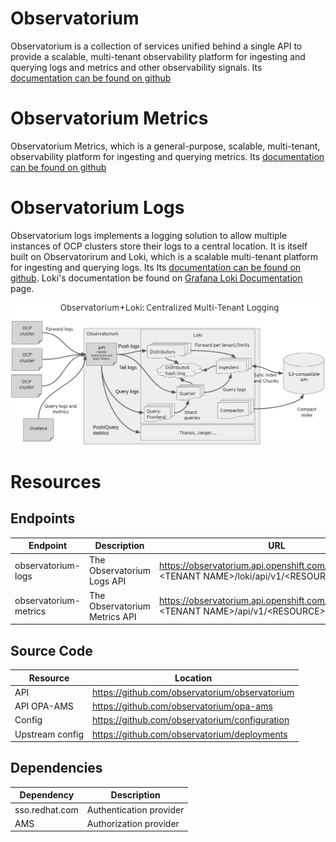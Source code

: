 # Observatorium

Observatorium is a collection of services unified behind a single API to provide a scalable, multi-tenant observability platform for ingesting and querying logs and metrics and other observability signals. Its [documentation can be found on github](https://github.com/observatorium/docs)

# Observatorium Metrics

Observatorium Metrics, which is a general-purpose, scalable, multi-tenant, observability platform for ingesting and querying metrics. Its [documentation can be found on github](https://github.com/observatorium/docs/blob/master/design/metrics.md)

# Observatorium Logs

Observatorium logs implements a logging solution to allow multiple instances of OCP clusters store their logs to a central location. It is itself built on Observatorirum and Loki, which is a scalable multi-tenant platform for ingesting and querying logs. Its Its [documentation can be found on github](https://github.com/observatorium/docs/blob/master/design/logs.md). Loki's documentation be found on [Grafana Loki Documentation](https://grafana.com/docs/loki/latest/configuration/) page.

![high level architecture](observatorium-logs.png)

# Resources

## Endpoints

| Endpoint | Description | URL |
|---|---|---|
| observatorium-logs | The Observatorium Logs API | https://observatorium.api.openshift.com/api/logs/v1/\<TENANT NAME\>/loki/api/v1/\<RESOURCE\> |
| observatorium-metrics | The Observatorium Metrics API | https://observatorium.api.openshift.com/api/metrics/v1/\<TENANT NAME\>/api/v1/\<RESOURCE\> |

## Source Code

| Resource | Location |
|---|---|
| API | https://github.com/observatorium/observatorium |
| API OPA-AMS | https://github.com/observatorium/opa-ams |
| Config | https://github.com/observatorium/configuration |
| Upstream config | https://github.com/observatorium/deployments |


## Dependencies
| Dependency | Description |
|---|---|
| sso.redhat.com | Authentication provider |
| AMS | Authorization provider |
